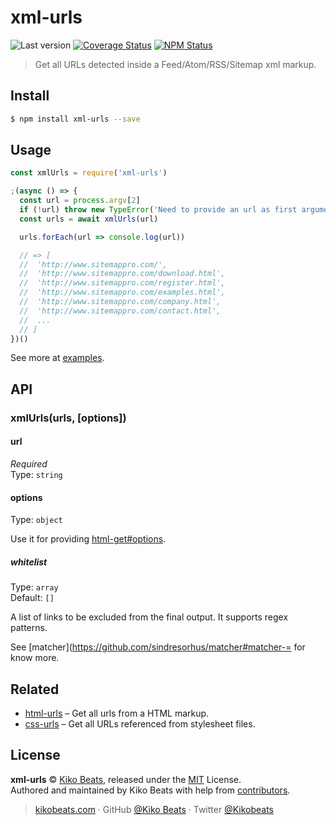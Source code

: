 # xml-urls

![Last version](https://img.shields.io/github/tag/Kikobeats/xml-urls.svg?style=flat-square)
[![Coverage Status](https://img.shields.io/coveralls/Kikobeats/xml-urls.svg?style=flat-square)](https://coveralls.io/github/Kikobeats/xml-urls)
[![NPM Status](https://img.shields.io/npm/dm/xml-urls.svg?style=flat-square)](https://www.npmjs.org/package/xml-urls)

> Get all URLs detected inside a Feed/Atom/RSS/Sitemap xml markup.

## Install

```bash
$ npm install xml-urls --save
```

## Usage

```js
const xmlUrls = require('xml-urls')

;(async () => {
  const url = process.argv[2]
  if (!url) throw new TypeError('Need to provide an url as first argument.')
  const urls = await xmlUrls(url)

  urls.forEach(url => console.log(url))

  // => [
  //  'http://www.sitemappro.com/',
  //  'http://www.sitemappro.com/download.html',
  //  'http://www.sitemappro.com/register.html',
  //  'http://www.sitemappro.com/examples.html',
  //  'http://www.sitemappro.com/company.html',
  //  'http://www.sitemappro.com/contact.html',
  //  ...
  // ]
})()
```

See more at [examples](/examples).

## API

### xmlUrls(urls, [options])

#### url

*Required*<br>
Type: `string`

#### options

Type: `object`

Use it for providing [html-get#options](https://github.com/Kikobeats/html-get#options).

##### whitelist

Type: `array`<br>
Default: `[]`

A list of links to be excluded from the final output. It supports regex patterns.

See [matcher](https://github.com/sindresorhus/matcher#matcher-= for know more.

## Related

- [html-urls](https://github.com/Kikobeats/html-urls) – Get all urls from a HTML markup.
- [css-urls](https://github.com/Kikobeats/css-urls) – Get all URLs referenced from stylesheet files.

## License

**xml-urls** © [Kiko Beats](https://kikobeats.com), released under the [MIT](https://github.com/Kikobeats/xml-urls/blob/master/LICENSE.md) License.<br>
Authored and maintained by Kiko Beats with help from [contributors](https://github.com/Kikobeats/xml-urls/contributors).

> [kikobeats.com](https://kikobeats.com) · GitHub [@Kiko Beats](https://github.com/Kikobeats) · Twitter [@Kikobeats](https://twitter.com/Kikobeats)

